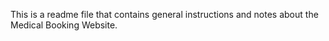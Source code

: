 This is a readme file that contains general instructions and notes about the Medical Booking Website.